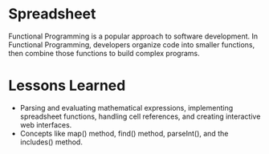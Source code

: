 # Spreadsheet
Functional Programming is a popular approach to software development. In Functional Programming, developers organize code into smaller functions, then combine those functions to build complex programs.

# Lessons Learned
*  Parsing and evaluating mathematical expressions, implementing spreadsheet functions, handling cell references, and creating interactive web interfaces.
*  Concepts like map() method, find() method, parseInt(), and the includes() method.
